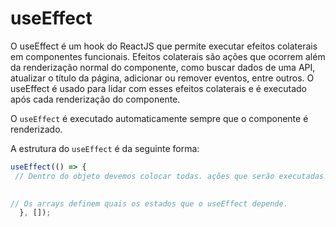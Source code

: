 # useEffect

O useEffect é um hook do ReactJS que permite executar efeitos colaterais em componentes funcionais. Efeitos colaterais são ações que ocorrem além da renderização normal do componente, como buscar dados de uma API, atualizar o título da página, adicionar ou remover eventos, entre outros. O useEffect é usado para lidar com esses efeitos colaterais e é executado após cada renderização do componente.

O `useEffect` é executado automaticamente sempre que o componente é renderizado.

A estrutura do `useEffect` é da seguinte forma:

```jsx
useEffect(() => {
 // Dentro do objeto devemos colocar todas. ações que serão executadas.
    

// Os arrays definem quais os estados que o useEffect depende.
  }, []);
```